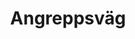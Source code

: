 ---
title: 'Angreppsväg'
symbol_image: 'symbols/kr/92.svg'
weight: 92
card: true
card_color: 'bg-symbol-black'
---